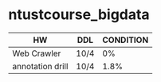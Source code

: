 # ntustcourse_bigdata
 
|      HW      |       DDL      |     CONDITION  |
|--------------|----------------|----------------|
|  Web Crawler |       10/4     |        0%      |
|annotation drill|     10/4     |       1.8%      |
 
